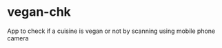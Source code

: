 vegan-chk
=========

App to check if a cuisine is vegan or not by scanning using mobile phone camera
